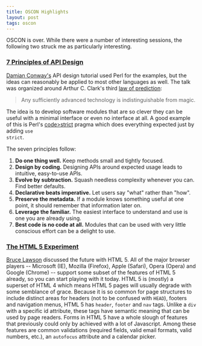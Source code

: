 ```yaml
---
title: OSCON Highlights
layout: post
tags: oscon
---
```


OSCON is over. While there were a number of interesting sessions, the
following two struck me as particularly interesting.

### [7 Principles of API Design](http://en.oreilly.com/oscon2009/public/schedule/detail/8062)

[Damian
Conway's](http://en.oreilly.com/oscon2009/public/schedule/speaker/4710)
API design tutorial used Perl for the examples, but the ideas can
reasonably be applied to most other languages as well. The talk was
organized around Arthur C. Clark's third [law of
prediction](http://en.wikipedia.org/wiki/Clarke's_three_laws):

> Any sufficiently advanced technology is indistinguishable from magic.

The idea is to develop software modules that are so clever they can be
useful with a minimal interface or even no interface at all. A good
example of this is Perl's <span
style="text-align:left;">[code&gt;strict</code>](http://perldoc.perl.org/strict.html)</span>
pragma which does everything expected just by adding <code>use
strict</code>.

The seven principles follow:

1.  **Do one thing well.** Keep methods small and tightly focused.
2.  **Design by coding.** Designing APIs around expected usage leads to
    intuitive, easy-to-use APIs.
3.  **Evolve by subtraction.** Squash needless complexity whenever
    you can. Find better defaults.
4.  **Declarative beats imperative.** Let users say "what" rather
    than "how".
5.  **Preserve the metadata.** If a module knows something useful at one
    point, it should remember that information later on.
6.  **Leverage the familiar.** The easiest interface to understand and
    use is one you are already using.
7.  **Best code is no code at all.** Modules that can be used with very
    little conscious effort can be a delight to use.

### [The HTML 5 Experiment](http://en.oreilly.com/oscon2009/public/schedule/detail/8856)

[Bruce
Lawson](http://en.oreilly.com/oscon2009/public/schedule/speaker/49932)
discussed the future with HTML 5. All of the major browser players --
Microsoft (IE), Mozilla (Firefox), Apple (Safari), Opera (Opera) and
Google (Chrome) -- support some subset of the features of HTML 5
already, so you can start playing with it today. HTML 5 is (mostly) a
superset of HTML 4 which means HTML 5 pages will usually degrade with
some semblance of grace. Because it is so common for page structures to
include distinct areas for headers (not to be confused with
<code>HEAD</code>), footers and navigation menus, HTML 5 has
<code>header</code>, <code>footer</code> and <code>nav</code> tags.
Unlike a <code>div</code> with a specific id attribute, these tags have
semantic meaning that can be used by page readers. Forms in HTML 5 have
a whole slough of features that previously could only by achieved with a
lot of Javascript. Among these features are common validations (required
fields, valid email formats, valid numbers, etc.), an
<code>autofocus</code> attribute and a calendar picker.
